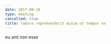 ```yaml
---
date: 2017-09-18
type: meeting
cancelled: true
title: labore reprehenderit minim ut tempor ex
---
```

eu sint non esse